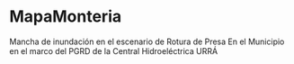 # MapaMonteria
 Mancha de inundación en el escenario de Rotura de Presa En el Municipio en el marco del PGRD de la Central Hidroeléctrica URRÁ
